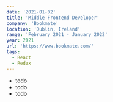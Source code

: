 ```yaml
---
date: '2021-01-02'
title: 'Middle Frontend Developer'
company: 'Bookmate'
location: 'Dublin, Ireland'
range: 'February 2021 - January 2022'
year: 2021
url: 'https://www.bookmate.com/'
tags:
  - React
  - Redux
---
```


- todo
- todo
- todo
